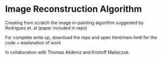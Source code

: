 # Image Reconstruction Algorithm

Creating from scratch the image in-painting algorithm suggested by Rodriguez et. al (paper included in repo)

For complete write up, download the repo and open html/main.hmtl for the code + explanation of work

In collaboration with Thomas Akdeniz and Kristoff Malejczuk.


